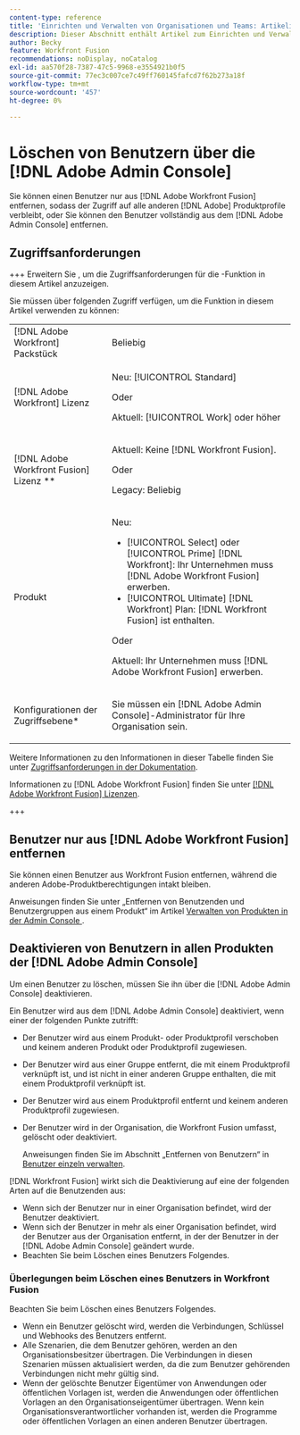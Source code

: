```yaml
---
content-type: reference
title: 'Einrichten und Verwalten von Organisationen und Teams: Artikelindex'
description: Dieser Abschnitt enthält Artikel zum Einrichten und Verwalten von Organisationen und Teams in Adobe Workfront Fusion.
author: Becky
feature: Workfront Fusion
recommendations: noDisplay, noCatalog
exl-id: aa570f28-7387-47c5-9968-e3554921b0f5
source-git-commit: 77ec3c007ce7c49ff760145fafcd7f62b273a18f
workflow-type: tm+mt
source-wordcount: '457'
ht-degree: 0%

---
```


# Löschen von Benutzern über die [!DNL Adobe Admin Console]

Sie können einen Benutzer nur aus [!DNL Adobe Workfront Fusion] entfernen, sodass der Zugriff auf alle anderen [!DNL Adobe] Produktprofile verbleibt, oder Sie können den Benutzer vollständig aus dem [!DNL Adobe Admin Console] entfernen.

## Zugriffsanforderungen

+++ Erweitern Sie , um die Zugriffsanforderungen für die -Funktion in diesem Artikel anzuzeigen.

Sie müssen über folgenden Zugriff verfügen, um die Funktion in diesem Artikel verwenden zu können:

<table style="table-layout:auto">
 <col> 
 <col> 
 <tbody> 
  <tr> 
   <td role="rowheader">[!DNL Adobe Workfront] Packstück</td> 
   <td> <p>Beliebig</p> </td> 
  </tr> 
  <tr data-mc-conditions=""> 
   <td role="rowheader">[!DNL Adobe Workfront] Lizenz</td> 
   <td> <p>Neu: [!UICONTROL Standard]</p><p>Oder</p><p>Aktuell: [!UICONTROL Work] oder höher</p> </td> 
  </tr> 
  <tr> 
   <td role="rowheader">[!DNL Adobe Workfront Fusion] Lizenz **</td> 
   <td>
   <p>Aktuell: Keine [!DNL Workfront Fusion].</p>
   <p>Oder</p>
   <p>Legacy: Beliebig </p>
   </td> 
  </tr> 
  <tr> 
   <td role="rowheader">Produkt</td> 
   <td>
   <p>Neu:</p> <ul><li>[!UICONTROL Select] oder [!UICONTROL Prime] [!DNL Workfront]: Ihr Unternehmen muss [!DNL Adobe Workfront Fusion] erwerben.</li><li>[!UICONTROL Ultimate] [!DNL Workfront] Plan: [!DNL Workfront Fusion] ist enthalten.</li></ul>
   <p>Oder</p>
   <p>Aktuell: Ihr Unternehmen muss [!DNL Adobe Workfront Fusion] erwerben.</p>
   </td> 
  </tr>
  <tr data-mc-conditions=""> 
   <td role="rowheader">Konfigurationen der Zugriffsebene*</td> 
   <td> 
     <p>Sie müssen ein [!DNL Adobe Admin Console]-Administrator für Ihre Organisation sein.</p>
   </td> 
  </tr> 
 </tbody> 
</table>

Weitere Informationen zu den Informationen in dieser Tabelle finden Sie unter [Zugriffsanforderungen in der Dokumentation](/help/workfront-fusion/references/licenses-and-roles/access-level-requirements-in-documentation.md).

Informationen zu [!DNL Adobe Workfront Fusion] finden Sie unter [[!DNL Adobe Workfront Fusion] Lizenzen](/help/workfront-fusion/set-up-and-manage-workfront-fusion/licensing-operations-overview/license-automation-vs-integration.md).

+++

## Benutzer nur aus [!DNL Adobe Workfront Fusion] entfernen

Sie können einen Benutzer aus Workfront Fusion entfernen, während die anderen Adobe-Produktberechtigungen intakt bleiben.

Anweisungen finden Sie unter „Entfernen von Benutzenden und Benutzergruppen aus einem Produkt“ im Artikel [Verwalten von Produkten in der Admin Console ](https://helpx.adobe.com/de/enterprise/using/manage-products.html).

## Deaktivieren von Benutzern in allen Produkten der [!DNL Adobe Admin Console]

Um einen Benutzer zu löschen, müssen Sie ihn über die [!DNL Adobe Admin Console] deaktivieren.

Ein Benutzer wird aus dem [!DNL Adobe Admin Console] deaktiviert, wenn einer der folgenden Punkte zutrifft:

* Der Benutzer wird aus einem Produkt- oder Produktprofil verschoben und keinem anderen Produkt oder Produktprofil zugewiesen.
* Der Benutzer wird aus einer Gruppe entfernt, die mit einem Produktprofil verknüpft ist, und ist nicht in einer anderen Gruppe enthalten, die mit einem Produktprofil verknüpft ist.
* Der Benutzer wird aus einem Produktprofil entfernt und keinem anderen Produktprofil zugewiesen.
* Der Benutzer wird in der Organisation, die Workfront Fusion umfasst, gelöscht oder deaktiviert.

  Anweisungen finden Sie im Abschnitt „Entfernen von Benutzern“ in [Benutzer einzeln verwalten](https://helpx.adobe.com/de/enterprise/using/manage-users-individually.html).

[!DNL Workfront Fusion] wirkt sich die Deaktivierung auf eine der folgenden Arten auf die Benutzenden aus:

* Wenn sich der Benutzer nur in einer Organisation befindet, wird der Benutzer deaktiviert.
* Wenn sich der Benutzer in mehr als einer Organisation befindet, wird der Benutzer aus der Organisation entfernt, in der der Benutzer in der [!DNL Adobe Admin Console] geändert wurde.
* Beachten Sie beim Löschen eines Benutzers Folgendes.

### Überlegungen beim Löschen eines Benutzers in Workfront Fusion

Beachten Sie beim Löschen eines Benutzers Folgendes.

* Wenn ein Benutzer gelöscht wird, werden die Verbindungen, Schlüssel und Webhooks des Benutzers entfernt.
* Alle Szenarien, die dem Benutzer gehören, werden an den Organisationsbesitzer übertragen. Die Verbindungen in diesen Szenarien müssen aktualisiert werden, da die zum Benutzer gehörenden Verbindungen nicht mehr gültig sind.
* Wenn der gelöschte Benutzer Eigentümer von Anwendungen oder öffentlichen Vorlagen ist, werden die Anwendungen oder öffentlichen Vorlagen an den Organisationseigentümer übertragen. Wenn kein Organisationsverantwortlicher vorhanden ist, werden die Programme oder öffentlichen Vorlagen an einen anderen Benutzer übertragen.
